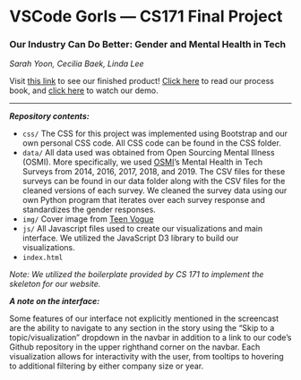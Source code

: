 # VSCode Gorls — CS171 Final Project
### Our Industry Can Do Better: Gender and Mental Health in Tech
*Sarah Yoon, Cecilia Baek, Linda Lee*

Visit [this link](https://syoon123.github.io/vscode-gorls/) to see our finished product! [Click here](https://docs.google.com/document/d/19kUOhhXsnuqb9FnSOJ8zu4sKt5CXJ2--F3wJn1ZjRLs/edit#heading=h.5mg2zsafru3q) to read our process book, and [click here](https://drive.google.com/file/d/1R9VY-l34CrhlB8uu87p2-ZVsbELp-83V/view?usp=sharing) to watch our demo.

---

***Repository contents:***
- `css/` The CSS for this project was implemented using Bootstrap and our own personal CSS code. All CSS code can be found in the CSS folder. 
- `data/` All data used was obtained from Open Sourcing Mental Illness (OSMI). More specifically, we used [OSMI](https://osmihelp.org/)’s Mental Health in Tech Surveys from 2014, 2016, 2017, 2018, and 2019. The CSV files for these surveys can be found in our data folder along with the CSV files for the cleaned versions of each survey. We cleaned the survey data using our own Python program that iterates over each survey response and standardizes the gender responses.  
- `img/` Cover image from [Teen Vogue](https://www.teenvogue.com/story/ways-you-might-be-perpetuating-mental-health-stigma)
- `js/` All Javascript files used to create our visualizations and main interface. We utilized the JavaScript D3 library to build our visualizations. 
- `index.html`

*Note: We utilized the boilerplate provided by CS 171 to implement the skeleton for our website.*
 
***A note on the interface:***

Some features of our interface not explicitly mentioned in the screencast are the ability to navigate to any section in the story using the “Skip to a topic/visualization” dropdown in the navbar in addition to a link to our code’s Github repository in the upper righthand corner on the navbar. Each visualization allows for interactivity with the user, from tooltips to hovering to additional filtering by either company size or year.
